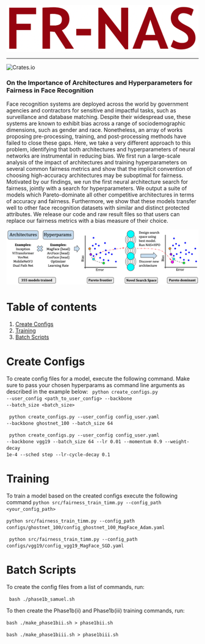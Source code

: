 <br/>
<p align="center"><img src="img/fr-nas-logo.png" width=700 /></p>

----
![Crates.io](https://img.shields.io/crates/l/Ap?color=orange)

### On the Importance of Architectures and Hyperparameters for Fairness in Face Recognition

Face recognition systems are deployed across the world by government agencies and contractors for sensitive and impactful tasks, such as surveillance and database matching.  Despite their widespread use, these systems are known to exhibit bias across a range of sociodemographic dimensions, such as gender and race.  Nonetheless, an array of works proposing pre-processing, training, and post-processing methods have failed to close these gaps. Here, we take a very different approach to this problem, identifying that both architectures and hyperparameters of neural networks are instrumental in reducing bias. We first run a large-scale analysis of the impact of architectures and training hyperparameters on several common fairness metrics and show that the implicit convention of choosing high-accuracy architectures may be suboptimal for fairness. Motivated by our findings, we run the first neural architecture search for fairness, jointly with a search for hyperparameters. We output a suite of models which Pareto-dominate all other competitive architectures in terms of accuracy and fairness. Furthermore, we show that these models transfer well to other face recognition datasets with similar and distinct protected attributes. We release our code and raw result files so that users can replace our fairness metrics with a bias measure of their choice. 
<p align="center"><img src="img/fr-nas-overview.png" width=700 /></p>

# Table of contents
1. [Create Configs](#CreateConfigs)
2. [Training](#Training)
2. [Batch Scripts](#BatchScripts)

# Create Configs <a name="CreateConfigs"></a>

To create config files for a model, execute the following command. Make sure to pass your chosen hyperparams as command line arguments as described in the example below:
<code> python create_configs.py --user_config <path_to_user_config> --backbone <backbone> --batch_size <batch_size> </code> 
 
<code> python create_configs.py --user_config config_user.yaml --backbone  ghostnet_100 --batch_size 64</code>
 
<code> python create_configs.py --user_config config_user.yaml --backbone vgg19 --batch_size 64 --lr 0.01 --momentum 0.9 --weight-decay 1e-4 --sched step --lr-cycle-decay 0.1 </code>

# Training <a name="Training"></a>

To train a model based on the created configs execute the following command
<code>python src/fairness_train_timm.py --config_path <your_config_path> </code> 
 
<code>python src/fairness_train_timm.py --config_path configs/ghostnet_100/config_ghostnet_100_MagFace_Adam.yaml </code>
 
<code> python src/fairness_train_timm.py --config_path configs/vgg19/config_vgg19_MagFace_SGD.yaml </code> 

# Batch Scripts <a name="BatchScripts"></a>

To create the config files from a list of commands, run:

 <code> bash ./phase1b_samuel.sh</code>

To then create the Phase1b(ii) and Phase1b(iii) training commands, run:

 <code>bash ./make_phase1bii.sh > phase1bii.sh</code>
 
<code>bash ./make_phase1biii.sh > phase1biii.sh</code>
